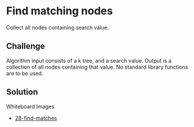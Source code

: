 # Find matching nodes
Collect all nodes containing search value.

## Challenge
Algorithm input consists of a k tree, and a search value.
Output is a collection of all nodes containing that value.
No standard library functions are to be used.

## Solution
Whiteboard Images
- [28-find-matches](../../assets/28-find-matches.jpg)
